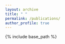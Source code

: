 ```yaml
---
layout: archive
title: " "
permalink: /publications/
author_profile: true
---
```

              
<!-- <script src="https://bibbase.org/show?bib=https://bibbase.org/network/files/wefRHuh7B4bFfoGJL&jsonp=1&nocache=1&theme=default"></script> -->

<script src="https://bibbase.org/show?bib=https://sinabahrami.github.io/files/sinabiblo.bib&jsonp=1&nocache=1&theme=default"></script>

{% include base_path %}

<!-- {% capture written_year %}'None'{% endcapture %}
{% for post in site.publications reversed %}
  {% capture year %}{{ post.date | date: '%Y' }}{% endcapture %}
  {% if year != written_year %}
    <h2 id="{{ year | slugify }}" class="archive__subtitle">{{ year }}</h2>
    {% capture written_year %}{{ year }}{% endcapture %}
  {% endif %}
  {% include archive-single.html %}
{% endfor %} -->
